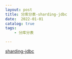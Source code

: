 ```yaml
---
layout: post
title: 分库分表-sharding-jdbc
date:  2022-01-01
catalog: true
tags:
    - 分库分表

---
```


[sharding-jdbc](https://shardingsphere.apache.org/document/legacy/4.x/document/cn/quick-start/sharding-jdbc-quick-start/)

